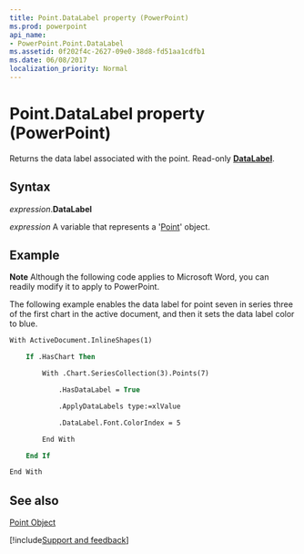 ```yaml
---
title: Point.DataLabel property (PowerPoint)
ms.prod: powerpoint
api_name:
- PowerPoint.Point.DataLabel
ms.assetid: 0f202f4c-2627-09e0-38d8-fd51aa1cdfb1
ms.date: 06/08/2017
localization_priority: Normal
---
```



# Point.DataLabel property (PowerPoint)

Returns the data label associated with the point. Read-only  **[DataLabel](PowerPoint.DataLabel.md)**.


## Syntax

_expression_.**DataLabel**

 _expression_ A variable that represents a '[Point](PowerPoint.Point.md)' object.


## Example




 **Note**  Although the following code applies to Microsoft Word, you can readily modify it to apply to PowerPoint.

The following example enables the data label for point seven in series three of the first chart in the active document, and then it sets the data label color to blue.




```vb
With ActiveDocument.InlineShapes(1)

    If .HasChart Then

        With .Chart.SeriesCollection(3).Points(7)

            .HasDataLabel = True

            .ApplyDataLabels type:=xlValue

            .DataLabel.Font.ColorIndex = 5

        End With

    End If

End With
```


## See also


[Point Object](PowerPoint.Point.md)

[!include[Support and feedback](~/includes/feedback-boilerplate.md)]